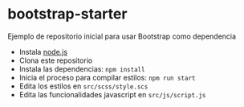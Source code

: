 # bootstrap-starter
Ejemplo de repositorio inicial para usar Bootstrap como dependencia

* Instala [node.js](https://nodejs.org/en/download/)
* Clona este repositorio
* Instala las dependencias: `npm install`
* Inicia el proceso para compilar estilos: `npm run start`
* Edita los estilos en `src/scss/style.scs`
* Edita las funcionalidades javascript en `src/js/script.js`
